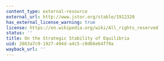 ```yaml
---
content_type: external-resource
external_url: http://www.jstor.org/stable/1912320
has_external_license_warning: true
license: https://en.wikipedia.org/wiki/All_rights_reserved
status: ''
title: On the Strategic Stability of Equilibria
uid: 2663a7c9-1927-494d-a4c5-c0d66e64f79a
wayback_url: ''
---
```

